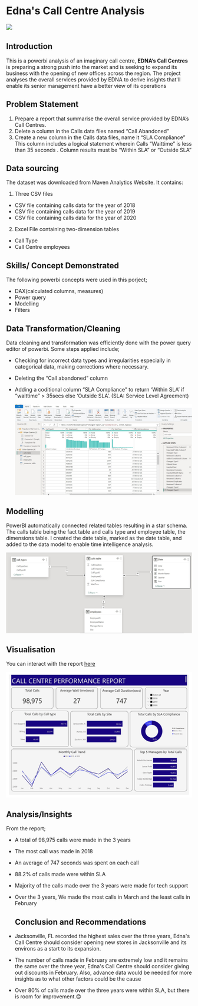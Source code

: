 # Edna's Call Centre Analysis

![](people-working-call-center.jpg)

## Introduction

This is a powerbi analysis of an imaginary call centre, **EDNA’s Call Centres** is preparing a strong push into the market and is seeking to expand its business with the opening of new offices across the region. The project analyses the overall services provided by EDNA to derive insights that'll enable its senior management have a better view of its operations 

## Problem Statement

1. Prepare a report that summarise the overall service provided by EDNA’s Call Centres.
2. Delete a column in the Calls data files named “Call Abandoned”
3. Create a new column in the Calls data files, name it “SLA Compliance” This column includes a logical statement wherein Calls “Waittime” is less than 35 seconds . Column results must be “Within SLA” or “Outside SLA”

## Data sourcing

The dataset was downloaded from Maven Analytics Website. It contains:
1. Three CSV files
- CSV file containing calls data for the year of 2018
- CSV file containing calls data for the year of 2019
- CSV file containing calls data for the year of 2020
2. Excel File containing two-dimension tables
- Call Type
- Call Centre employees

## Skills/ Concept Demonstrated

The following powerbi concepts were used in this porject;
- DAX(calculated columns, measures)
- Power query
- Modelling
- Filters

## Data Transformation/Cleaning

Data cleaning and transformation was efficiently done with the power query editor of powerbi. Some steps applied include;
- Checking for incorrect data types and irregularities especially in categorical data, making corrections where necessary.
- Deleting the “Call abandoned” column
- Adding a coditional column “SLA Compliance”  to return ‘Within SLA’  if “waittime” > 35secs else ‘Outside SLA’. (SLA: Service Level Agreement)

  ![](Screenshot(55).jpg)

## Modelling

PowerBI automatically connected related tables resulting in a star schema. The calls table being the fact table and calls type and employee table, the dimensions table. I created the date table, marked as the date table, and added to the data model to enable time intelligence analysis.

![](Screenshot(52).jpg) 

## Visualisation

You can interact with the report [here](https://app.powerbi.com/groups/me/reports/5dd661b6-5a4e-490c-9868-304337ec0f5c/ReportSection997a80d0c61070b3fe94?experience=power-bi)

![](CallCentreAnalysis_page-0001.jpg)

## Analysis/Insights

From the report;
- A total of 98,975 calls were made in the 3 years
- The most call was made in 2018
- An average of 747 seconds was spent on each call
- 88.2% of calls made were within SLA
- Majority of the calls made over the 3 years were made for tech support
- Over the 3 years, We made the most calls in March and the least calls in February

  ## Conclusion and Recommendations

- Jacksonville, FL recorded the highest sales over the three years, Edna's Call Centre should consider opening new stores in Jacksonville and its environs as a start to its expansion.
- The number of calls made in February are extremely low and it remains the same over the three year, Edna's Call Centre should consider giving out discounts in February. Also, advance data would be needed for more insights as to what other factors could be the cause
- Over 80% of calls made over the three years were within SLA, but there is room for improvement.😊


